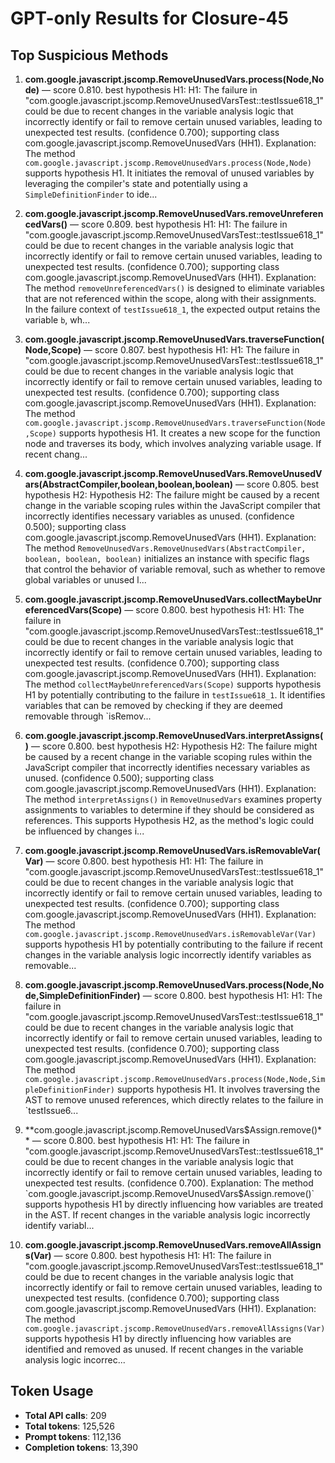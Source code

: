 # GPT-only Results for Closure-45

## Top Suspicious Methods

1. **com.google.javascript.jscomp.RemoveUnusedVars.process(Node,Node)** — score 0.810. best hypothesis H1: H1: The failure in "com.google.javascript.jscomp.RemoveUnusedVarsTest::testIssue618_1" could be due to recent changes in the variable analysis logic that incorrectly identify or fail to remove certain unused variables, leading to unexpected test results. (confidence 0.700); supporting class com.google.javascript.jscomp.RemoveUnusedVars (HH1).
    Explanation: The method `com.google.javascript.jscomp.RemoveUnusedVars.process(Node,Node)` supports hypothesis H1. It initiates the removal of unused variables by leveraging the compiler's state and potentially using a `SimpleDefinitionFinder` to ide...

2. **com.google.javascript.jscomp.RemoveUnusedVars.removeUnreferencedVars()** — score 0.809. best hypothesis H1: H1: The failure in "com.google.javascript.jscomp.RemoveUnusedVarsTest::testIssue618_1" could be due to recent changes in the variable analysis logic that incorrectly identify or fail to remove certain unused variables, leading to unexpected test results. (confidence 0.700); supporting class com.google.javascript.jscomp.RemoveUnusedVars (HH1).
    Explanation: The method `removeUnreferencedVars()` is designed to eliminate variables that are not referenced within the scope, along with their assignments. In the failure context of `testIssue618_1`, the expected output retains the variable `b`, wh...

3. **com.google.javascript.jscomp.RemoveUnusedVars.traverseFunction(Node,Scope)** — score 0.807. best hypothesis H1: H1: The failure in "com.google.javascript.jscomp.RemoveUnusedVarsTest::testIssue618_1" could be due to recent changes in the variable analysis logic that incorrectly identify or fail to remove certain unused variables, leading to unexpected test results. (confidence 0.700); supporting class com.google.javascript.jscomp.RemoveUnusedVars (HH1).
    Explanation: The method `com.google.javascript.jscomp.RemoveUnusedVars.traverseFunction(Node,Scope)` supports hypothesis H1. It creates a new scope for the function node and traverses its body, which involves analyzing variable usage. If recent chang...

4. **com.google.javascript.jscomp.RemoveUnusedVars.RemoveUnusedVars(AbstractCompiler,boolean,boolean,boolean)** — score 0.805. best hypothesis H2: Hypothesis H2: The failure might be caused by a recent change in the variable scoping rules within the JavaScript compiler that incorrectly identifies necessary variables as unused. (confidence 0.500); supporting class com.google.javascript.jscomp.RemoveUnusedVars (HH1).
    Explanation: The method `RemoveUnusedVars.RemoveUnusedVars(AbstractCompiler, boolean, boolean, boolean)` initializes an instance with specific flags that control the behavior of variable removal, such as whether to remove global variables or unused l...

5. **com.google.javascript.jscomp.RemoveUnusedVars.collectMaybeUnreferencedVars(Scope)** — score 0.800. best hypothesis H1: H1: The failure in "com.google.javascript.jscomp.RemoveUnusedVarsTest::testIssue618_1" could be due to recent changes in the variable analysis logic that incorrectly identify or fail to remove certain unused variables, leading to unexpected test results. (confidence 0.700); supporting class com.google.javascript.jscomp.RemoveUnusedVars (HH1).
    Explanation: The method `collectMaybeUnreferencedVars(Scope)` supports hypothesis H1 by potentially contributing to the failure in `testIssue618_1`. It identifies variables that can be removed by checking if they are deemed removable through `isRemov...

6. **com.google.javascript.jscomp.RemoveUnusedVars.interpretAssigns()** — score 0.800. best hypothesis H2: Hypothesis H2: The failure might be caused by a recent change in the variable scoping rules within the JavaScript compiler that incorrectly identifies necessary variables as unused. (confidence 0.500); supporting class com.google.javascript.jscomp.RemoveUnusedVars (HH1).
    Explanation: The method `interpretAssigns()` in `RemoveUnusedVars` examines property assignments to variables to determine if they should be considered as references. This supports Hypothesis H2, as the method's logic could be influenced by changes i...

7. **com.google.javascript.jscomp.RemoveUnusedVars.isRemovableVar(Var)** — score 0.800. best hypothesis H1: H1: The failure in "com.google.javascript.jscomp.RemoveUnusedVarsTest::testIssue618_1" could be due to recent changes in the variable analysis logic that incorrectly identify or fail to remove certain unused variables, leading to unexpected test results. (confidence 0.700); supporting class com.google.javascript.jscomp.RemoveUnusedVars (HH1).
    Explanation: The method `com.google.javascript.jscomp.RemoveUnusedVars.isRemovableVar(Var)` supports hypothesis H1 by potentially contributing to the failure if recent changes in the variable analysis logic incorrectly identify variables as removable...

8. **com.google.javascript.jscomp.RemoveUnusedVars.process(Node,Node,SimpleDefinitionFinder)** — score 0.800. best hypothesis H1: H1: The failure in "com.google.javascript.jscomp.RemoveUnusedVarsTest::testIssue618_1" could be due to recent changes in the variable analysis logic that incorrectly identify or fail to remove certain unused variables, leading to unexpected test results. (confidence 0.700); supporting class com.google.javascript.jscomp.RemoveUnusedVars (HH1).
    Explanation: The method `com.google.javascript.jscomp.RemoveUnusedVars.process(Node,Node,SimpleDefinitionFinder)` supports hypothesis H1. It involves traversing the AST to remove unused references, which directly relates to the failure in `testIssue6...

9. **com.google.javascript.jscomp.RemoveUnusedVars$Assign.remove()** — score 0.800. best hypothesis H1: H1: The failure in "com.google.javascript.jscomp.RemoveUnusedVarsTest::testIssue618_1" could be due to recent changes in the variable analysis logic that incorrectly identify or fail to remove certain unused variables, leading to unexpected test results. (confidence 0.700).
    Explanation: The method `com.google.javascript.jscomp.RemoveUnusedVars$Assign.remove()` supports hypothesis H1 by directly influencing how variables are treated in the AST. If recent changes in the variable analysis logic incorrectly identify variabl...

10. **com.google.javascript.jscomp.RemoveUnusedVars.removeAllAssigns(Var)** — score 0.800. best hypothesis H1: H1: The failure in "com.google.javascript.jscomp.RemoveUnusedVarsTest::testIssue618_1" could be due to recent changes in the variable analysis logic that incorrectly identify or fail to remove certain unused variables, leading to unexpected test results. (confidence 0.700); supporting class com.google.javascript.jscomp.RemoveUnusedVars (HH1).
    Explanation: The method `com.google.javascript.jscomp.RemoveUnusedVars.removeAllAssigns(Var)` supports hypothesis H1 by directly influencing how variables are identified and removed as unused. If recent changes in the variable analysis logic incorrec...


## Token Usage

- **Total API calls**: 209
- **Total tokens**: 125,526
- **Prompt tokens**: 112,136
- **Completion tokens**: 13,390
